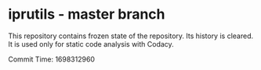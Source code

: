 # iprutils - master branch

This repository contains frozen state of the repository.
Its history is cleared. It is used only for static code
analysis with Codacy.

Commit Time: 1698312960
